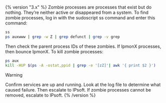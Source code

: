 {% version "3.x" %}
Zombie processes are processes that exist but do nothing. They’re neither active or disappeared from a system.
To find zombie processes, log in with the sudoscript ss command and enter this command:
``` bash
ss
ps auxwww | grep -w Z | grep defunct | grep -v grep
```
Then check the parent process IDs of these zombies. If IpmonX processes, then bounce IpmonX.
To kill zombie processes:
``` bash
ps aux
kill -HUP $(ps -A -ostat,ppid | grep -e '[zZ]'| awk '{ print $2 }')
```
> [!warning]  
>
> Confirm services are up and running. Look at the log file to determine what caused failure. Then escalate to IPsoft. If zombie processes cannot be removed, escalate to IPsoft.
{% /version %}
